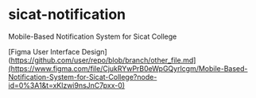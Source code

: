 # sicat-notification
Mobile-Based Notification System for Sicat College

[Figma User Interface Design](https://github.com/user/repo/blob/branch/other_file.md](https://www.figma.com/file/CjukRYwPrB0eWpGQyrlcgm/Mobile-Based-Notification-System-for-Sicat-College?node-id=0%3A1&t=xKlzwi9nsJnC7pxx-0)
